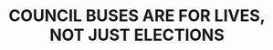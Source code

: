 ---
title: COUNCIL BUSES ARE FOR LIVES, NOT JUST ELECTIONS
tags: 
 - buses
 - banes
 - social_media
summary: "WHERE'S THE REAL LIB DEM FOCUS? 1. BNES LibDems have just one bus job: running council buses for social need.
But they're stranding THOUSANDS with cuts - but only outside Bath city, severing Bath from its lifeblood communities across the region, turning rural non-drivers elsewhere
2. The choice is theirs. Only they decide what to spend & cut.
3. Cynical? You won't feel the axe 'til after May's election.
4. Joined up? It undermines the new rural shuttles, taking us to normal routes
5 .Thought-through? They refuse to say what figures they used
6. Green? They refuse to tell us how much CO2 this cut adds each year, up to
7. They refuse to say how many passengers, school kids, disabled people. elderly use the cut buses
8. The week before announcing their axed bus list, they told BBC Radio Bristol: the Lib Dems in Bath [not BathNES] are extremely committed to sustainable transport. You can't ask people to make shorter journeys and get out of their car to make shorter journeys if you don't have a proper public transport system. So we're committed to supporting all of our supported bus routes.' - But was this statement by their leader Cllr Kevin Guy true?"
post_asset: 332050154_1540973383053832_3121327777630168050_n.jpg
---